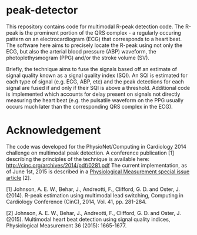 # peak-detector
This repository contains code for multimodal R-peak detection code. The R-peak is the prominent portion of the QRS complex - a regularly occuring pattern on an electrocardiogram (ECG) that corresponds to a heart beat. The software here aims to precisely locate the R-peak using not only the ECG, but also the arterial blood pressure (ABP) waveform, the photoplethysmogram (PPG) and/or the stroke volume (SV).

Briefly, the technique aims to fuse the signals based off an estimate of signal quality known as a signal quality index (SQI). An SQI is estimated for each type of signal (e.g. ECG, ABP, etc) and the peak detections for each signal are fused if and only if their SQI is above a threshold. Additional code is implemented which accounts for delay present on signals not directly measuring the heart beat (e.g. the pulsatile waveform on the PPG usually occurs much later than the corresponding QRS complex in the ECG).

# Acknowledgement

The code was developed for the PhysioNet/Computing in Cardiology 2014 challenge on multimodal peak detection. A conference publication [1] describing the principles of the technique is available here: http://cinc.org/archives/2014/pdf/0281.pdf
The current implementation, as of June 1st, 2015 is described in a [Physiological Measurement special issue article](http://stacks.iop.org/0967-3334/36/1665) [2].


[1] Johnson, A. E. W., Behar, J., Andreotti, F., Clifford, G. D. and Oster, J. (2014).  R-peak estimation using multimodal  lead switching, Computing in Cardiology Conference (CinC), 2014, Vol. 41, pp. 281-284.

[2] Johnson,  A. E. W., Behar, J., Andreotti, F., Clifford, G. D. and Oster, J. (2015). Multimodal heart beat detection using signal quality indices, Physiological Measurement 36 (2015): 1665-1677.


